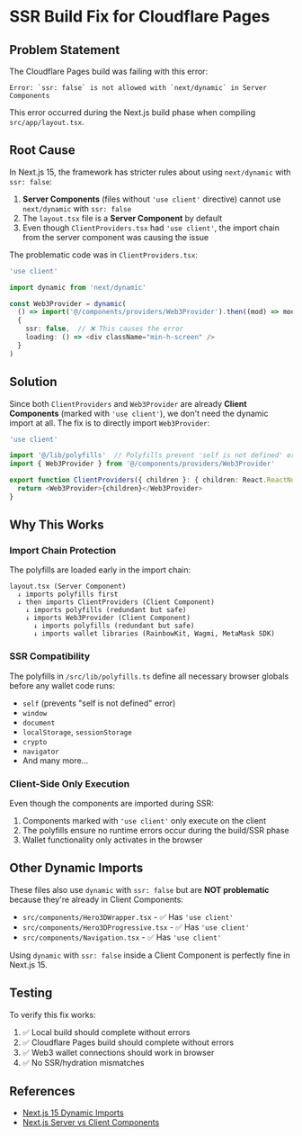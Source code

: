 # SSR Build Fix for Cloudflare Pages

## Problem Statement

The Cloudflare Pages build was failing with this error:

```
Error: `ssr: false` is not allowed with `next/dynamic` in Server Components
```

This error occurred during the Next.js build phase when compiling `src/app/layout.tsx`.

## Root Cause

In Next.js 15, the framework has stricter rules about using `next/dynamic` with `ssr: false`:

1. **Server Components** (files without `'use client'` directive) cannot use `next/dynamic` with `ssr: false`
2. The `layout.tsx` file is a **Server Component** by default
3. Even though `ClientProviders.tsx` had `'use client'`, the import chain from the server component was causing the issue

The problematic code was in `ClientProviders.tsx`:

```typescript
'use client'

import dynamic from 'next/dynamic'

const Web3Provider = dynamic(
  () => import('@/components/providers/Web3Provider').then((mod) => mod.Web3Provider),
  { 
    ssr: false,  // ❌ This causes the error
    loading: () => <div className="min-h-screen" />
  }
)
```

## Solution

Since both `ClientProviders` and `Web3Provider` are already **Client Components** (marked with `'use client'`), we don't need the dynamic import at all. The fix is to directly import `Web3Provider`:

```typescript
'use client'

import '@/lib/polyfills'  // Polyfills prevent 'self is not defined' errors
import { Web3Provider } from '@/components/providers/Web3Provider'

export function ClientProviders({ children }: { children: React.ReactNode }) {
  return <Web3Provider>{children}</Web3Provider>
}
```

## Why This Works

### Import Chain Protection
The polyfills are loaded early in the import chain:

```
layout.tsx (Server Component)
  ↓ imports polyfills first
  ↓ then imports ClientProviders (Client Component)
    ↓ imports polyfills (redundant but safe)
    ↓ imports Web3Provider (Client Component)
      ↓ imports polyfills (redundant but safe)
      ↓ imports wallet libraries (RainbowKit, Wagmi, MetaMask SDK)
```

### SSR Compatibility
The polyfills in `/src/lib/polyfills.ts` define all necessary browser globals before any wallet code runs:

- `self` (prevents "self is not defined" error)
- `window`
- `document`
- `localStorage`, `sessionStorage`
- `crypto`
- `navigator`
- And many more...

### Client-Side Only Execution
Even though the components are imported during SSR:

1. Components marked with `'use client'` only execute on the client
2. The polyfills ensure no runtime errors occur during the build/SSR phase
3. Wallet functionality only activates in the browser

## Other Dynamic Imports

These files also use `dynamic` with `ssr: false` but are **NOT problematic** because they're already in Client Components:

- `src/components/Hero3DWrapper.tsx` - ✅ Has `'use client'`
- `src/components/Hero3DProgressive.tsx` - ✅ Has `'use client'`
- `src/components/Navigation.tsx` - ✅ Has `'use client'`

Using `dynamic` with `ssr: false` inside a Client Component is perfectly fine in Next.js 15.

## Testing

To verify this fix works:

1. ✅ Local build should complete without errors
2. ✅ Cloudflare Pages build should complete without errors
3. ✅ Web3 wallet connections should work in browser
4. ✅ No SSR/hydration mismatches

## References

- [Next.js 15 Dynamic Imports](https://nextjs.org/docs/app/building-your-application/optimizing/lazy-loading)
- [Next.js Server vs Client Components](https://nextjs.org/docs/app/building-your-application/rendering/server-components)
